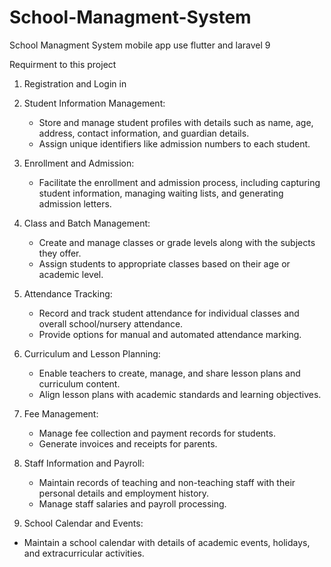 # School-Managment-System
School Managment System mobile app use flutter and laravel 9 

Requirment to this project

1. Registration and Login in 
2. Student Information Management:
   - Store and manage student profiles with details such as name, age, address, contact information, and guardian details.
   - Assign unique identifiers like admission numbers to each student.

3. Enrollment and Admission:
   - Facilitate the enrollment and admission process, including capturing student information, managing waiting lists, and generating admission letters.

4. Class and Batch Management:
   - Create and manage classes or grade levels along with the subjects they offer.
   - Assign students to appropriate classes based on their age or academic level.
5. Attendance Tracking:
   - Record and track student attendance for individual classes and overall school/nursery attendance.
   - Provide options for manual and automated attendance marking.

6. Curriculum and Lesson Planning:
   - Enable teachers to create, manage, and share lesson plans and curriculum content.
   - Align lesson plans with academic standards and learning objectives.



7. Fee Management:
   - Manage fee collection and payment records for students.
   - Generate invoices and receipts for parents.

8. Staff Information and Payroll:
    - Maintain records of teaching and non-teaching staff with their personal details and employment history.
    - Manage staff salaries and payroll processing.

9. School Calendar and Events:
  - Maintain a school calendar with details of academic events, holidays, and extracurricular activities.
